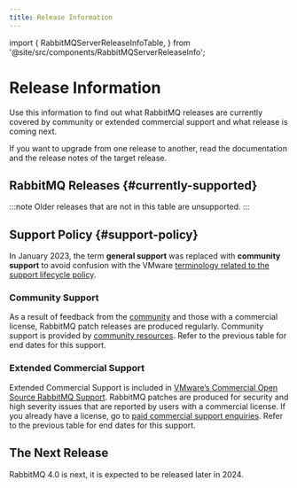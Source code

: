 ```yaml
---
title: Release Information
---
```

<!--
Copyright (c) 2007-2024 Broadcom. All Rights Reserved. The term "Broadcom" refers to Broadcom Inc. and/or its subsidiaries.

All rights reserved. This program and the accompanying materials
are made available under the terms of the under the Apache License,
Version 2.0 (the "License”); you may not use this file except in compliance
with the License. You may obtain a copy of the License at

https://www.apache.org/licenses/LICENSE-2.0

Unless required by applicable law or agreed to in writing, software
distributed under the License is distributed on an "AS IS" BASIS,
WITHOUT WARRANTIES OR CONDITIONS OF ANY KIND, either express or implied.
See the License for the specific language governing permissions and
limitations under the License.
-->

import {
  RabbitMQServerReleaseInfoTable,
} from '@site/src/components/RabbitMQServerReleaseInfo';

# Release Information

Use this information to find out what RabbitMQ releases are currently covered
by community or extended commercial support and what release is coming next.

If you want to upgrade from one release to another, read the documentation and
the release notes of the target release.

## RabbitMQ Releases {#currently-supported}

<RabbitMQServerReleaseInfoTable/>

:::note
Older releases that are not in this table are unsupported.
:::

## Support Policy {#support-policy}

In January 2023, the term **general support** was replaced with **community
support** to avoid confusion with the VMware [terminology related to the
support lifecycle policy](https://tanzu.vmware.com/support/lifecycle_policy).

### Community Support

As a result of feedback from the
[community](https://www.rabbitmq.com/contact#community-resources) and those
with a commercial license, RabbitMQ patch releases are produced regularly.
Community support is provided by [community
resources](https://www.rabbitmq.com/contact#community-resources). Refer to the
previous table for end dates for this support. 

### Extended Commercial Support

Extended Commercial Support is included in [VMware’s Commercial Open Source RabbitMQ Support](https://tanzu.vmware.com/rabbitmq/oss). RabbitMQ patches are produced for security and high severity issues that are reported by users with a commercial license. If you already have a license, go to [paid commercial support enquiries](https://www.rabbitmq.com/contact#paid-support). Refer to the previous table for end dates for this support.

## The Next Release

RabbitMQ 4.0 is next, it is expected to be released later in 2024.
